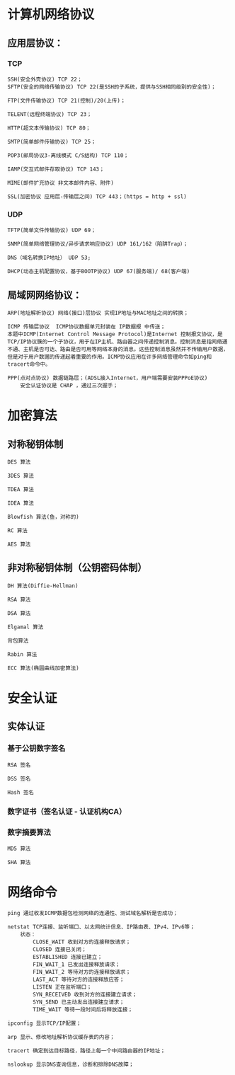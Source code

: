 # 计算机网络协议

## 应用层协议：

### TCP

```
SSH(安全外壳协议) TCP 22；
SFTP(安全的网络传输协议) TCP 22(是SSH的子系统，提供与SSH相同级别的安全性)；
```

```
FTP(文件传输协议) TCP 21(控制)/20(上传)；
```

```
TELENT(远程终端协议) TCP 23；
```

```
HTTP(超文本传输协议) TCP 80；
```

```
SMTP(简单邮件传输协议) TCP 25；
```

```
POP3(邮局协议3-离线模式 C/S结构) TCP 110；
```

```
IAMP(交互式邮件存取协议) TCP 143；
```

```
MIME(邮件扩充协议 非文本邮件内容、附件)
```

```
SSL(加密协议 应用层-传输层之间) TCP 443；(https = http + ssl)
```

### UDP

```
TFTP(简单文件传输协议) UDP 69； 
```

```
SNMP(简单网络管理协议/异步请求响应协议) UDP 161/162（陷阱Trap）；
```

```
DNS（域名转换IP地址） UDP 53;
```

```
DHCP(动态主机配置协议，基于BOOTP协议) UDP 67(服务端)/ 68(客户端)
```

## 局域网网络协议：

```
ARP(地址解析协议) 网络(接口)层协议 实现IP地址与MAC地址之间的转换；
```

```
ICMP 传输层协议  ICMP协议数据单元封装在 IP数据报 中传送；
本题中ICMP(Internet Control Message Protocol)是Internet 控制报文协议，是TCP/IP协议簇的一个子协议，用于在IP主机、路由器之间传递控制消息。控制消息是指网络通不通、主机是否可达、路由是否可用等网络本身的消息。这些控制消息虽然并不传输用户数据，但是对于用户数据的传递起着重要的作用。ICMP协议应用在许多网络管理命令如ping和 tracert命令中。
```

```
PPP(点对点协议) 数据链路层；(ADSL接入Internet，用户端需要安装PPPoE协议)
	安全认证协议是 CHAP ，通过三次握手；
```

# 加密算法

## 对称秘钥体制

```
DES 算法
```

```
3DES 算法
```

```
TDEA 算法
```

```
IDEA 算法
```

```
Blowfish 算法(鱼，对称的)
```

```
RC 算法
```

```
AES 算法
```

## 非对称秘钥体制（公钥密码体制）

```
DH 算法(Diffie-Hellman)
```

```
RSA 算法
```

```
DSA 算法
```

```
Elgamal 算法
```

```
背包算法
```

```
Rabin 算法
```

```
ECC 算法(椭圆曲线加密算法)
```

# 安全认证

## 实体认证

### 基于公钥数字签名

```
RSA 签名
```

```
DSS 签名
```

```
Hash 签名
```

### 数字证书（签名认证 - 认证机构CA）

### 数字摘要算法

```
MD5 算法
```

```
SHA 算法
```

# 网络命令

```
ping 通过收发ICMP数据包检测网络的连通性、测试域名解析是否成功；
```

```
netstat TCP连接、监听端口、以太网统计信息、IP路由表、IPv4、IPv6等；
	状态：
		CLOSE_WAIT 收到对方的连接释放请求；
		CLOSED 连接已关闭；
		ESTABLISHED 连接已建立；
		FIN_WAIT_1 已发出连接释放请求；
		FIN_WAIT_2 等待对方的连接释放请求；
		LAST_ACT 等待对方的连接释放应答；
		LISTEN 正在监听端口；
		SYN_RECEIVED 收到对方的连接建立请求；
		SYN_SEND 已主动发出连接建立请求；
		TIME_WAIT 等待一段时间后将释放连接；
```

```
ipconfig 显示TCP/IP配置；
```

```
arp 显示、修改地址解析协议缓存表的内容；
```

```
tracert 确定到达目标路径，路径上每一个中间路由器的IP地址；
```

```
nslookup 显示DNS查询信息，诊断和排除DNS故障；
```

